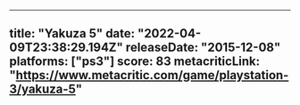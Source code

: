 
---
title: "Yakuza 5"
date: "2022-04-09T23:38:29.194Z"
releaseDate: "2015-12-08"
platforms: ["ps3"]
score: 83
metacriticLink: "https://www.metacritic.com/game/playstation-3/yakuza-5"
---

